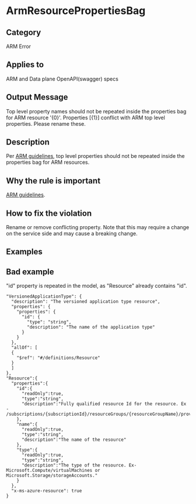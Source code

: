 # ArmResourcePropertiesBag

## Category

ARM Error

## Applies to

ARM and Data plane OpenAPI(swagger) specs

## Output Message

Top level property names should not be repeated inside the properties bag for ARM resource '{0}'. Properties [{1}] conflict with ARM top level properties. Please rename these.

## Description

Per [ARM guidelines](https://github.com/Azure/azure-resource-manager-rpc/blob/master/v1.0/resource-api-reference.md), top level properties should not be repeated inside the properties bag for ARM resources.

## Why the rule is important

[ARM guidelines](https://github.com/Azure/azure-resource-manager-rpc/blob/master/v1.0/resource-api-reference.md).

## How to fix the violation

Rename or remove conflicting property. Note that this may require a change on the service side and may cause a breaking change.

## Examples

## Bad example

"id" property is repeated in the model, as "Resource" already contains "id".

```json5
"VersionedApplicationType": {
  "description": "The versioned application type resource",
  "properties": {
    "properties": {
      "id": {
        "type": "string",
        "description": "The name of the application type"
      }
    }
  },
  "allOf": [
  {
    "$ref": "#/definitions/Resource"
  }
  ]
},
"Resource":{
  "properties":{
    "id":{
      "readOnly":true,
      "type":"string",
      "description":"Fully qualified resource Id for the resource. Ex - /subscriptions/{subscriptionId}/resourceGroups/{resourceGroupName}/providers/{resourceProviderNamespace}/{resourceType}/{resourceName}"
    },
    "name":{
      "readOnly":true,
      "type":"string",
      "description":"The name of the resource"
    },
    "type":{
      "readOnly":true,
      "type":"string",
      "description":"The type of the resource. Ex- Microsoft.Compute/virtualMachines or Microsoft.Storage/storageAccounts."
    }
  },
  "x-ms-azure-resource": true
}
```
